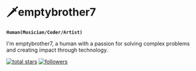 # 🗡️emptybrother7

**`Human(Musician/Coder/Artist)`**

I'm emptybrother7, a human with a passion for solving complex problems and creating impact through technology.

<p align="left">
  <a href="https://github.com/emptybrother7">
    <img alt="total stars" title="Total stars on GitHub" src="https://custom-icon-badges.demolab.com/github/stars/emptybrother7?color=55960c&style=for-the-badge&labelColor=488207&logo=star"/></a>
  <a href="https://github.com/emptybrother7?tab=followers">
    <img alt="followers" title="Follow me on Github" src="https://custom-icon-badges.demolab.com/github/followers/emptybrother7?color=236ad3&labelColor=1155ba&style=for-the-badge&logo=person-add&label=Follow&logoColor=white"/></a>
</p>
